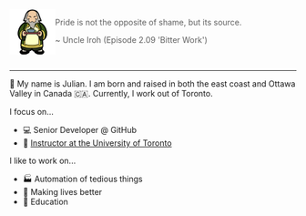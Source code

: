 
<!--START_SECTION:iroh-->
<img height="80" align="left" src="https://raw.githubusercontent.com/jules2689/jules2689/master/iroh.png">
  
  > Pride is not the opposite of shame, but its source.
  >
  > ~ Uncle Iroh (Episode 2.09 'Bitter Work')
<!--END_SECTION:iroh-->

<br>

---

:wave: My name is Julian.
I am born and raised in both the east coast and Ottawa Valley in Canada :canada:. Currently, I work out of Toronto.

I focus on...
- :computer: Senior Developer @ GitHub
- :school: [Instructor at the University of Toronto](https://dcsil.github.io/CSC491/)

I like to work on...
- :factory: Automation of tedious things
- :gift_heart: Making lives better
- :pencil: Education
